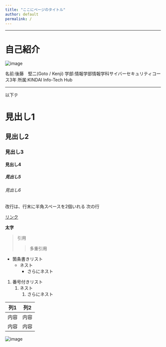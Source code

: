 ```yaml
---
title: "ここにページのタイトル"
author: default
permalink: /
---
```




---

# 自己紹介



![image](http://kithub.jp/wp-content/uploads/2023/03/profile_kenji.jpg)


名前:後藤　堅二(Goto / Kenji)
学部:情報学部情報学科サイバーセキュリティコース3年
所属:KINDAI Info-Tech Hub





------
以下テ

# 見出し1
## 見出し2
### 見出し3
#### 見出し4
##### 見出し5
###### 見出し6

改行は、行末に半角スペースを2個いれる
次の行

[リンク](https://www.google.co.jp/)

**太字**

> 引用
>> 多重引用


- 箇条書きリスト
  - ネスト
    - さらにネスト


1. 番号付きリスト
   1. ネスト
      1. さらにネスト


| 列1  | 列2  |
|-----|-----|
| 内容  | 内容  |
| 内容  | 内容  |

![image](/GHPages_WebSite/assets/images/logo-150.png)
